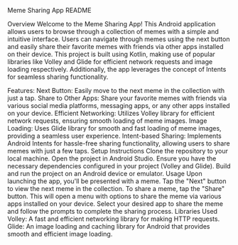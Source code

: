Meme Sharing App README

Overview
Welcome to the Meme Sharing App! This Android application allows users to browse through a collection of memes with a simple and intuitive interface. Users can navigate through memes using the next button and easily share their favorite memes with friends via other apps installed on their device. This project is built using Kotlin, making use of popular libraries like Volley and Glide for efficient network requests and image loading respectively. Additionally, the app leverages the concept of Intents for seamless sharing functionality.

Features:
Next Button: Easily move to the next meme in the collection with just a tap.
Share to Other Apps: Share your favorite memes with friends via various social media platforms, messaging apps, or any other apps installed on your device.
Efficient Networking: Utilizes Volley library for efficient network requests, ensuring smooth loading of meme images.
Image Loading: Uses Glide library for smooth and fast loading of meme images, providing a seamless user experience.
Intent-based Sharing: Implements Android Intents for hassle-free sharing functionality, allowing users to share memes with just a few taps.
Setup Instructions
Clone the repository to your local machine.
Open the project in Android Studio.
Ensure you have the necessary dependencies configured in your project (Volley and Glide).
Build and run the project on an Android device or emulator.
Usage
Upon launching the app, you'll be presented with a meme.
Tap the "Next" button to view the next meme in the collection.
To share a meme, tap the "Share" button. This will open a menu with options to share the meme via various apps installed on your device.
Select your desired app to share the meme and follow the prompts to complete the sharing process.
Libraries Used
Volley: A fast and efficient networking library for making HTTP requests.
Glide: An image loading and caching library for Android that provides smooth and efficient image loading.
